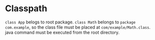 
# Classpath

`class App` belogs to root package. `class Math` belongs to `package com.example`, so the class file must be placed at `com/example/Math.class`. java command must be executed from the root directory.

